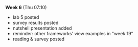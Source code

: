 **Week 6** (Thu 07:10)
- lab 5 posted
- survey results posted
- nutshell presentation added
- reminder: other frameworks' view examples in "week 19"
- reading & survey posted

